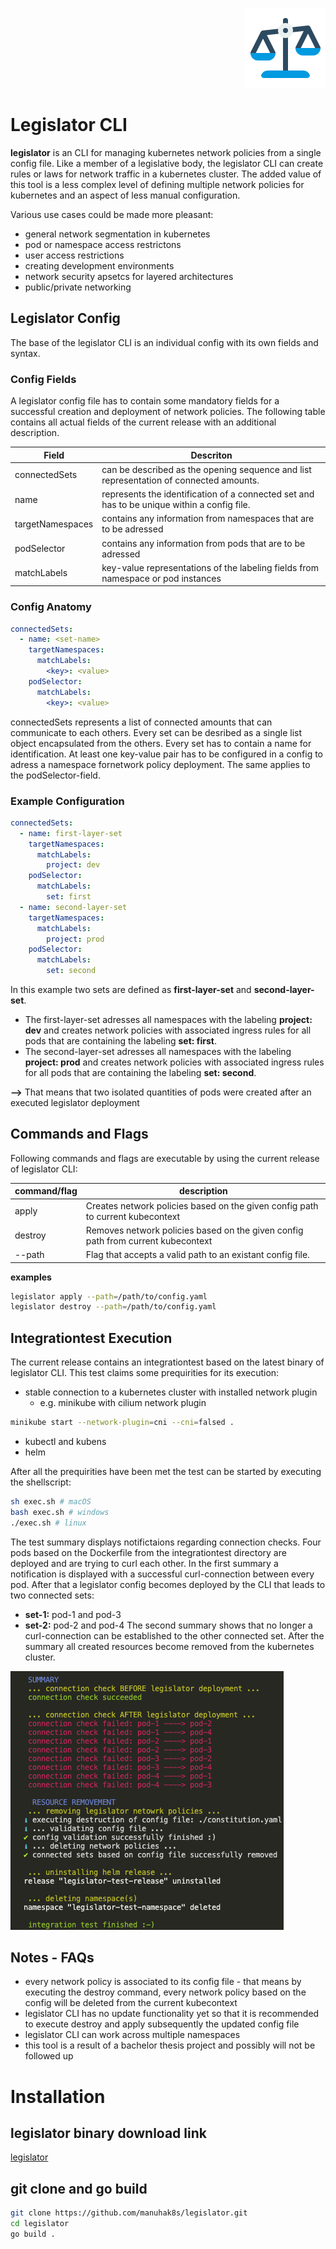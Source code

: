<p align="right">
  <img src="https://github.com/manuhak8s/legislator/blob/main/readme_res/logo/logo.png" alt="Sublime's custom image"/>
</p>

# Legislator CLI

**legislator** is an CLI for managing kubernetes network policies from a single config file. Like a member
of a legislative body, the legislator CLI can create rules or laws for network traffic in a kubernetes cluster.
The added value of this tool is a less complex level of defining multiple network policies for kubernetes and
an aspect of less manual configuration. 

Various use cases could be made more pleasant:
* general network segmentation in kubernetes
* pod or namespace access restrictons 
* user access restrictions
* creating development environments
* network security apsetcs for layered architectures
* public/private networking

## Legislator Config
The base of the legislator CLI is an individual config with its own fields and syntax. 
### Config Fields
A legislator config file has to contain some mandatory fields for a successful creation and deployment of network policies.
The following table contains all actual fields of the current release with an additional description.

Field  | Descriton
------------- | -------------
connectedSets  | can be described as the opening sequence and list representation of connected amounts. 
name  | represents the identification of a connected set and has to be unique within a config file.
targetNamespaces  | contains any information from namespaces that are to be adressed 
podSelector  | contains any information from pods that are to be adressed 
matchLabels  | key-value representations of the labeling fields from namespace or pod instances
### Config Anatomy
```yaml
connectedSets:
  - name: <set-name>
    targetNamespaces:
      matchLabels:
        <key>: <value>
    podSelector:
      matchLabels:
        <key>: <value>
```
connectedSets represents a list of connected amounts that can communicate to each others. Every set can be desribed as a single list object encapsulated from the others. Every set has to contain a name for identification. At least one key-value pair has to be configured in a config to adress a namespace fornetwork policy deployment. The same applies to the podSelector-field.
### Example Configuration
```yaml
connectedSets:
  - name: first-layer-set
    targetNamespaces:
      matchLabels:
        project: dev
    podSelector:
      matchLabels:
        set: first
  - name: second-layer-set
    targetNamespaces:
      matchLabels:
        project: prod
    podSelector:
      matchLabels:
        set: second
```
In this example two sets are defined as **first-layer-set** and **second-layer-set**. 
* The first-layer-set adresses all namespaces with the labeling **project: dev** and creates network policies with associated ingress rules for all pods that are containing the labeling **set: first**.
* The second-layer-set adresses all namespaces with the labeling **project: prod** and creates network policies with associated ingress rules for all pods that are containing the labeling **set: second**.

**-->** That means that two isolated quantities of pods were created after an executed legislator deployment

## Commands and Flags 
Following commands and flags are executable by using the current release of legislator CLI:

command/flag | description
------------- | -------------
apply  | Creates network policies based on the given config path to current kubecontext
destroy  | Removes network policies based on the given config path from current kubecontext
--path  | Flag that accepts a valid path to an existant config file.

**examples**
```bash
legislator apply --path=/path/to/config.yaml
legislator destroy --path=/path/to/config.yaml
```

## Integrationtest Execution
The current release contains an integrationtest based on the latest binary of legislator CLI. This test claims some prequirities for its execution:
* stable connection to a kubernetes cluster with installed network plugin
    * e.g. minikube with cilium network plugin
```bash 
minikube start --network-plugin=cni --cni=falsed .
```
* kubectl and kubens
* helm

After all the prequirities have been met the test can be started by executing the shellscript:
```bash
sh exec.sh # macOS
bash exec.sh # windows
./exec.sh # linux
```

The test summary displays notifictaions regarding connection checks. Four pods based on the Dockerfile from the integrationtest directory are deployed and are trying to curl each other. In the first summary a notification is displayed with a successful curl-connection between every pod. After that a legislator config becomes deployed by the CLI that leads to two connected sets:
* **set-1:** pod-1 and pod-3 
* **set-2:** pod-2 and pod-4
The second summary shows that no longer a curl-connection can be established to the other connected set. After the summary all created resources become removed from the kubernetes cluster.

![alt text](https://github.com/manuhak8s/legislator/blob/main/readme_res/pic/summary_integration_test.png)

## Notes - FAQs
* every network policy is associated to its config file - that means by executing the destroy command, every network policy based on the config will be deleted from the current kubecontext
* legislator CLI has no update functionality yet so that it is recommended to execute destroy and apply subsequently the updated config file
* legislator CLI can work across multiple namespaces
* this tool is a result of a bachelor thesis project and possibly will not be followed up 

# Installation
## legislator binary download link
[legislator](https://github.com/manuhak8s/legislator/blob/main/legislator)
## git clone and go build
```bash
git clone https://github.com/manuhak8s/legislator.git
cd legislator
go build .
```